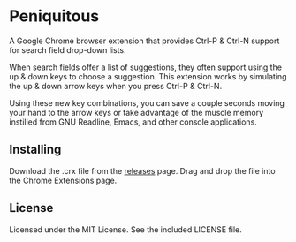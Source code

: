 Peniquitous
===========

A Google Chrome browser extension that provides Ctrl-P & Ctrl-N support for
search field drop-down lists.

When search fields offer a list of suggestions, they often support using the up
& down keys to choose a suggestion. This extension works by simulating the up &
down arrow keys when you press Ctrl-P & Ctrl-N.

Using these new key combinations, you can save a couple seconds moving your
hand to the arrow keys or take advantage of the muscle memory instilled from
GNU Readline, Emacs, and other console applications.


## Installing
Download the .crx file from the [releases][0] page. Drag and drop the file into
the Chrome Extensions page.


## License
Licensed under the MIT License. See the included LICENSE file.

[0]: https://github.com/teddywing/Peniquitous/releases
